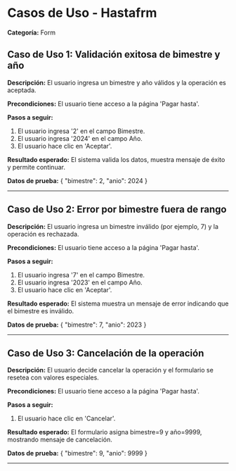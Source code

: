 # Casos de Uso - Hastafrm

**Categoría:** Form

## Caso de Uso 1: Validación exitosa de bimestre y año

**Descripción:** El usuario ingresa un bimestre y año válidos y la operación es aceptada.

**Precondiciones:**
El usuario tiene acceso a la página 'Pagar hasta'.

**Pasos a seguir:**
1. El usuario ingresa '2' en el campo Bimestre.
2. El usuario ingresa '2024' en el campo Año.
3. El usuario hace clic en 'Aceptar'.

**Resultado esperado:**
El sistema valida los datos, muestra mensaje de éxito y permite continuar.

**Datos de prueba:**
{ "bimestre": 2, "anio": 2024 }

---

## Caso de Uso 2: Error por bimestre fuera de rango

**Descripción:** El usuario ingresa un bimestre inválido (por ejemplo, 7) y la operación es rechazada.

**Precondiciones:**
El usuario tiene acceso a la página 'Pagar hasta'.

**Pasos a seguir:**
1. El usuario ingresa '7' en el campo Bimestre.
2. El usuario ingresa '2023' en el campo Año.
3. El usuario hace clic en 'Aceptar'.

**Resultado esperado:**
El sistema muestra un mensaje de error indicando que el bimestre es inválido.

**Datos de prueba:**
{ "bimestre": 7, "anio": 2023 }

---

## Caso de Uso 3: Cancelación de la operación

**Descripción:** El usuario decide cancelar la operación y el formulario se resetea con valores especiales.

**Precondiciones:**
El usuario tiene acceso a la página 'Pagar hasta'.

**Pasos a seguir:**
1. El usuario hace clic en 'Cancelar'.

**Resultado esperado:**
El formulario asigna bimestre=9 y año=9999, mostrando mensaje de cancelación.

**Datos de prueba:**
{ "bimestre": 9, "anio": 9999 }

---

